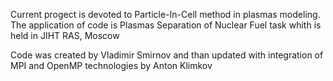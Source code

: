 Current progect is devoted to Particle-In-Cell method in plasmas modeling. 
The application of code is Plasmas Separation of Nuclear Fuel task whith is held in JIHT RAS, Moscow

Code was created by Vladimir Smirnov and than updated with integration of MPI and OpenMP technologies by Anton Klimkov
